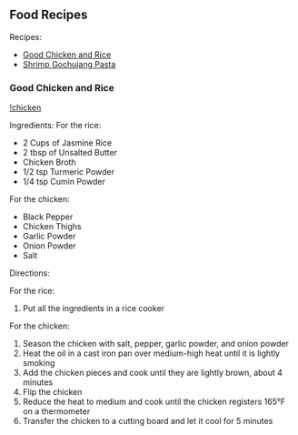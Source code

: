 ## Food Recipes

Recipes:

- [Good Chicken and Rice](#good-chicken-and-rice)
- [Shrimp Gochujang Pasta](#)

### Good Chicken and Rice

[!chicken](images/chicken.jpeg)

Ingredients:
For the rice:
- 2 Cups of Jasmine Rice
- 2 tbsp of Unsalted Butter
- Chicken Broth
- 1/2 tsp Turmeric Powder 
- 1/4 tsp Cumin Powder

For the chicken:
- Black Pepper
- Chicken Thighs
- Garlic Powder
- Onion Powder
- Salt 

Directions:

For the rice:
1. Put all the ingredients in a rice cooker

For the chicken:
1. Season the chicken with salt, pepper, garlic powder, and onion powder
1. Heat the oil in a cast iron pan over medium-high heat until it is lightly smoking
1. Add the chicken pieces and cook until they are lightly brown, about 4 minutes
1. Flip the chicken
1. Reduce the heat to medium and cook until the chicken registers 165°F on a thermometer
1. Transfer the chicken to a cutting board and let it cool for 5 minutes